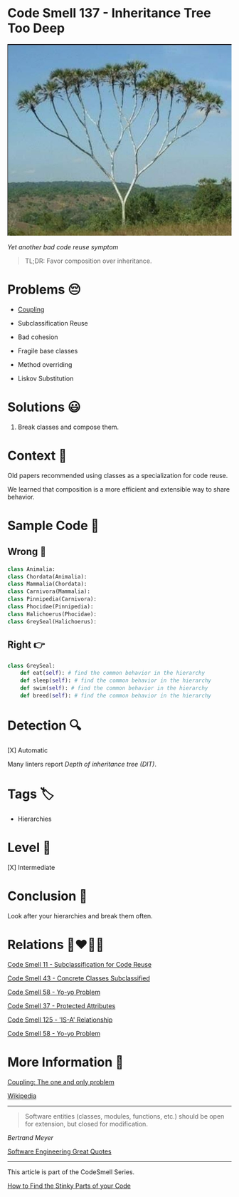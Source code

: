 # Code Smell 137 - Inheritance Tree Too Deep

![Code Smell 137 - Inheritance Tree Too Deep](Code%20Smell%20137%20-%20Inheritance%20Tree%20Too%20Deep.png)

*Yet another bad code reuse symptom*

> TL;DR: Favor composition over inheritance.

# Problems 😔 

- [Coupling](https://github.com/mcsee/Software-Design-Articles/tree/main/Articles/Theory/Coupling%20-%20The%20one%20and%20only%20software%20design%20problem/readme.md)

- Subclassification Reuse 

- Bad cohesion

- Fragile base classes

- Method overriding

- Liskov Substitution

# Solutions 😃

1. Break classes and compose them.

# Context 💬

Old papers recommended using classes as a specialization for code reuse.

We learned that composition is a more efficient and extensible way to share behavior.

# Sample Code 📖

## Wrong 🚫

<!-- [Gist Url](https://gist.github.com/mcsee/ca80ab1c2443f8494817c027678ab7f3) -->

```python
class Animalia:
class Chordata(Animalia):
class Mammalia(Chordata):
class Carnivora(Mammalia):
class Pinnipedia(Carnivora):
class Phocidae(Pinnipedia):
class Halichoerus(Phocidae):
class GreySeal(Halichoerus):
```

## Right 👉

<!-- [Gist Url](https://gist.github.com/mcsee/23622a20da88b3192eb97577557a1f08) -->

```python
class GreySeal:
    def eat(self): # find the common behavior in the hierarchy
    def sleep(self): # find the common behavior in the hierarchy
    def swim(self): # find the common behavior in the hierarchy
    def breed(self): # find the common behavior in the hierarchy
```

# Detection 🔍

[X] Automatic 
 
Many linters report *Depth of inheritance tree (DIT)*. 

# Tags 🏷️

- Hierarchies

# Level 🔋

[X] Intermediate

# Conclusion 🏁

Look after your hierarchies and break them often.

# Relations 👩‍❤️‍💋‍👨

[Code Smell 11 - Subclassification for Code Reuse](https://github.com/mcsee/Software-Design-Articles/tree/main/Articles/Code%20Smells/Code%20Smell%2011%20-%20Subclassification%20for%20Code%20Reuse/readme.md)

[Code Smell 43 - Concrete Classes Subclassified](https://github.com/mcsee/Software-Design-Articles/tree/main/Articles/Code%20Smells/Code%20Smell%2043%20-%20Concrete%20Classes%20Subclassified/readme.md)

[Code Smell 58 - Yo-yo Problem](https://github.com/mcsee/Software-Design-Articles/tree/main/Articles/Code%20Smells/Code%20Smell%2058%20-%20Yo-yo%20Problem/readme.md)

[Code Smell 37 - Protected Attributes](https://github.com/mcsee/Software-Design-Articles/tree/main/Articles/Code%20Smells/Code%20Smell%2037%20-%20Protected%20Attributes/readme.md)

[Code Smell 125 - 'IS-A' Relationship](https://github.com/mcsee/Software-Design-Articles/tree/main/Articles/Code%20Smells/Code%20Smell%20125%20-%20'IS-A'%20Relationship/readme.md)

[Code Smell 58 - Yo-yo Problem](https://github.com/mcsee/Software-Design-Articles/tree/main/Articles/Code%20Smells/Code%20Smell%2058%20-%20Yo-yo%20Problem/readme.md)

# More Information 📕

[Coupling: The one and only problem](https://github.com/mcsee/Software-Design-Articles/tree/main/Articles/Theory/Coupling%20-%20The%20one%20and%20only%20software%20design%20problem/readme.md)

[Wikipedia](https://en.wikipedia.org/wiki/Cyclomatic_complexity)

* * *

> Software entities (classes, modules, functions, etc.) should be open for extension, but closed for modification.

_Bertrand Meyer_
 
[Software Engineering Great Quotes](https://github.com/mcsee/Software-Design-Articles/tree/main/Articles/Quotes/Software%20Engineering%20Great%20Quotes/readme.md)

* * *

This article is part of the CodeSmell Series.

[How to Find the Stinky Parts of your Code](https://github.com/mcsee/Software-Design-Articles/tree/main/Articles/Code%20Smells/How%20to%20Find%20the%20Stinky%20parts%20of%20your%20Code/readme.md)